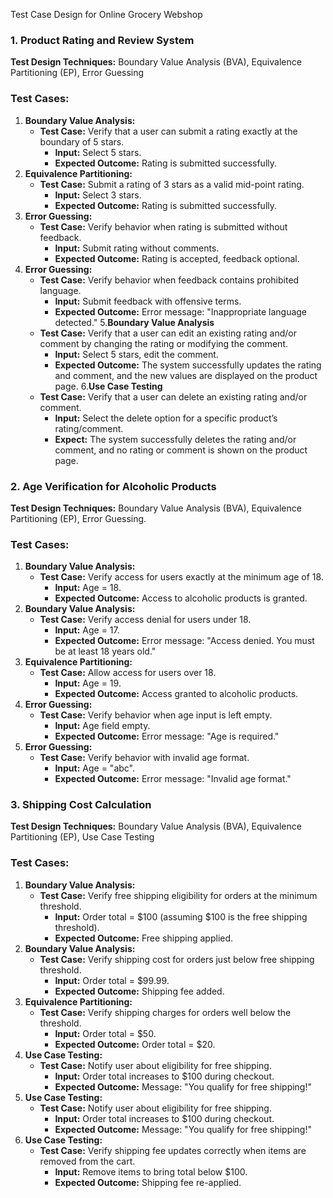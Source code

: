 Test Case Design for Online Grocery Webshop

### **1. Product Rating and Review System**

**Test Design Techniques:** Boundary Value Analysis (BVA), Equivalence Partitioning (EP), Error Guessing

### Test Cases:
1. **Boundary Value Analysis:**
     - **Test Case:** Verify that a user can submit a rating exactly at the boundary of 5 stars.
       - **Input:** Select 5 stars.
       - **Expected Outcome:** Rating is submitted successfully.
2. **Equivalence Partitioning:**
     - **Test Case:** Submit a rating of 3 stars as a valid mid-point rating.
       - **Input:** Select 3 stars.
       - **Expected Outcome:** Rating is submitted successfully.
3. **Error Guessing:**
     - **Test Case:** Verify behavior when rating is submitted without feedback.
       - **Input:** Submit rating without comments.
       - **Expected Outcome:** Rating is accepted, feedback optional.
4. **Error Guessing:**
     - **Test Case:** Verify behavior when feedback contains prohibited language.
       - **Input:** Submit feedback with offensive terms.
       - **Expected Outcome:** Error message: "Inappropriate language detected."
5.**Boundary Value Analysis**
     - **Test Case:** Verify that a user can edit an existing rating and/or comment by changing the rating or modifying the comment.
       - **Input:** Select 5 stars, edit the comment.
       - **Expected Outcome:** The system successfully updates the rating and comment, and the new values are displayed on the product page.
6.**Use Case Testing**
     - **Test Case:** Verify that a user can delete an existing rating and/or comment.
       - **Input:** Select the delete option for a specific product’s rating/comment.
       - **Expect:** The system successfully deletes the rating and/or comment, and no rating or comment is shown on the product page.
       
### **2. Age Verification for Alcoholic Products**

**Test Design Techniques:** Boundary Value Analysis (BVA), Equivalence Partitioning (EP), Error Guessing.

### Test Cases:
1. **Boundary Value Analysis:**
     - **Test Case:** Verify access for users exactly at the minimum age of 18.
       - **Input:** Age = 18.
       - **Expected Outcome:** Access to alcoholic products is granted.
2. **Boundary Value Analysis:**
     - **Test Case:** Verify access denial for users under 18.
       - **Input:** Age = 17.
       - **Expected Outcome:** Error message: "Access denied. You must be at least 18 years old."
3. **Equivalence Partitioning:**
     - **Test Case:** Allow access for users over 18.
       - **Input:** Age = 19.
       - **Expected Outcome:** Access granted to alcoholic products.
4. **Error Guessing:**
     - **Test Case:** Verify behavior when age input is left empty.
       - **Input:** Age field empty.
       - **Expected Outcome:** Error message: "Age is required."
5. **Error Guessing:**
     - **Test Case:** Verify behavior with invalid age format.
       - **Input:** Age = "abc".
       - **Expected Outcome:** Error message: "Invalid age format."

### **3. Shipping Cost Calculation**
**Test Design Techniques:** Boundary Value Analysis (BVA), Equivalence Partitioning (EP), Use Case Testing

### Test Cases:
1. **Boundary Value Analysis:**
     - **Test Case:** Verify free shipping eligibility for orders at the minimum threshold.
       - **Input:** Order total = $100 (assuming $100 is the free shipping threshold).
       - **Expected Outcome:** Free shipping applied.
2. **Boundary Value Analysis:**
     - **Test Case:** Verify shipping cost for orders just below free shipping threshold.
       - **Input:** Order total = $99.99.
       - **Expected Outcome:** Shipping fee added.
3. **Equivalence Partitioning:**
     - **Test Case:** Verify shipping charges for orders well below the threshold.
       - **Input:** Order total = $50.
       - **Expected Outcome:** Order total = $20.
4. **Use Case Testing:**
     - **Test Case:** Notify user about eligibility for free shipping.
       - **Input:** Order total increases to $100 during checkout.
       - **Expected Outcome:** Message: "You qualify for free shipping!"
5. **Use Case Testing:**
     - **Test Case:** Notify user about eligibility for free shipping.
       - **Input:** Order total increases to $100 during checkout.
       - **Expected Outcome:** Message: "You qualify for free shipping!"
6. **Use Case Testing:**
     - **Test Case:** Verify shipping fee updates correctly when items are removed from the cart.
       - **Input:** Remove items to bring total below $100.
       - **Expected Outcome:** Shipping fee re-applied.
